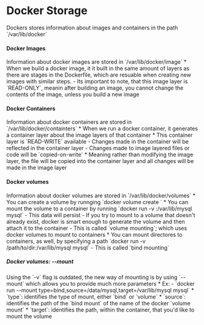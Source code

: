 <h1>Docker Storage</h1>
Dockers stores information about images and containers in the path `/var/lib/docker`
<h4>Docker Images</h4>
Information about docker images are stored in `/var/lib/docker/image`
* When we build a docker image, it it built in the same amount of layers as there are stages in the Dockerfile, which are resuable when creating new images with similar steps.
  - Its important to note, that this image layer is `READ-ONLY`, meanin after building an image, you cannot change the contents of the image, unless you build a new image
<h4>Docker Containers</h4>
Information about docker containers are stored in `/var/lib/docker/containters`
* When we run a docker container, it generates a container layer about the image layers of that container
* This container layer is `READ-WRITE` available
  - Changes made in the container will be reflected in the container layer
  - Changes made to image layered files or code will be `copied-on-write`
    * Meaning rather than modifying the image layer, the file will be copied into the container layer and all changes will be made in the image layer
<h4>Docker volumes</h4>
Information about docker volumes are stored in `/var/lib/docker/volumes`
* You can create a volume by runnging `docker volume create <volume_name>`
* You can mount the volume to a container by running `docker run -v <volume_name>:/var/lib/mysql mysql`
  - This data will persist
  - If you try to mount to a volume that doesn't already exist, docker is smart enough to generate the volume and then attach it to the container
  - This is called `volume mounting`; which uses docker volumes to mount to containers
* You can mount directores to containers, as well, by specifying a path `docker run -v /path/to/dir:/var/lib/mysql mysql`
  - This is called `bind mounting`
<h5>Docker volumes: --mount</h5>
Using the `-v` flag is outdated, the new way of mounting is by using `--mount` which allows you to provide much more parameters
* Ex:
  - `docker run --mount type=bind,source=/data/mysql,target=/var/lib/mysql mysql`
    * `type`: identifies the type of mount, either `bind` or `volume`
    * `source`: identifies the path of the `bind mount` of the name of the docker `volume mount`
    * `target`: identifies the path, within the container, that you'd like to mount the volume
